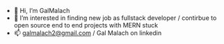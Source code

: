 - 👋 Hi, I’m GalMalach
- 👀 I’m interested in finding new job as fullstack developer / contirbue to open source end to end projects with MERN stuck
- 📫 galmalach2@gmail.com / Gal Malach on linkedin


